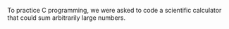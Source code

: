 To practice C programming, we were asked to code a scientific calculator
that could sum arbitrarily large numbers.
